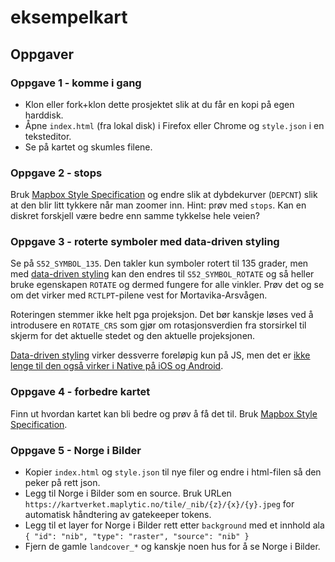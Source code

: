 # eksempelkart

## Oppgaver

### Oppgave 1 - komme i gang

* Klon eller fork+klon dette prosjektet slik at du får en kopi på egen harddisk.
* Åpne `index.html` (fra lokal disk) i Firefox eller Chrome og `style.json` i en teksteditor.
* Se på kartet og skumles filene.

### Oppgave 2 - stops

Bruk [Mapbox Style Specification](https://www.mapbox.com/mapbox-gl-style-spec/) og endre slik at dybdekurver (`DEPCNT`) slik at den blir litt tykkere når man zoomer inn. Hint: prøv med `stops`. Kan en diskret forskjell være bedre enn samme tykkelse hele veien?

### Oppgave 3 - roterte symboler med data-driven styling

Se på `S52_SYMBOL_135`. Den takler kun symboler rotert til 135 grader, men med [data-driven styling](https://www.mapbox.com/help/gl-dds-ref/) kan den endres til `S52_SYMBOL_ROTATE` og så heller bruke egenskapen `ROTATE` og dermed fungere for alle vinkler. Prøv det og se om det virker med `RCTLPT`-pilene vest for Mortavika-Arsvågen.

Roteringen stemmer ikke helt pga projeksjon. Det bør kanskje løses ved å introdusere en `ROTATE_CRS` som gjør om rotasjonsverdien fra storsirkel til skjerm for det aktuelle stedet og den aktuelle projeksjonen.

[Data-driven styling](https://www.mapbox.com/help/gl-dds-ref/) virker dessverre foreløpig kun på JS, men det er [ikke lenge til den også virker i Native på iOS og Android](https://github.com/mapbox/mapbox-gl-native/pull/7372).

### Oppgave 4 - forbedre kartet

Finn ut hvordan kartet kan bli bedre og prøv å få det til. Bruk [Mapbox Style Specification](https://www.mapbox.com/mapbox-gl-style-spec/).

### Oppgave 5 - Norge i Bilder

* Kopier `index.html` og `style.json` til nye filer og endre i html-filen så den peker på rett json.
* Legg til Norge i Bilder som en source. Bruk URLen `https://kartverket.maplytic.no/tile/_nib/{z}/{x}/{y}.jpeg` for automatisk håndtering av gatekeeper tokens.
* Legg til et layer for Norge i Bilder rett etter `background` med et innhold ala `{ "id": "nib", "type": "raster", "source": "nib" }`
* Fjern de gamle `landcover_*` og kanskje noen hus for å se Norge i Bilder.
